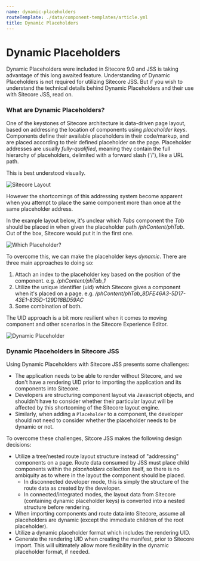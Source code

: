 ```yaml
---
name: dynamic-placeholders
routeTemplate: ./data/component-templates/article.yml
title: Dynamic Placeholders
---
```


# Dynamic Placeholders

Dynamic Placeholders were included in Sitecore 9.0 and JSS is taking advantage of this long awaited feature.
Understanding of Dynamic Placeholders is not required for utilizing Sitecore JSS. But if you wish
to understand the technical details behind Dynamic Placeholders and their use with Sitecore JSS,
read on.

### What are Dynamic Placeholders?

One of the keystones of Sitecore architecture is data-driven page layout, based on addressing
the location of components using *placeholder keys*. Components define their available placeholders
in their code/markup, and are placed according to their defined placeholder on the page. Placeholder
addresses are usually *fully-qualified*, meaning they contain the full hierarchy of placeholders,
delimited with a forward slash ('/'), like a URL path.

This is best understood visually.

![Sitecore Layout](/dist/JssDocs/assets/img/sitecore-layout.gif)

However the shortcomings of this addressing system become apparent when you attempt to place the same
component more than once at the same placeholder address.

In the example layout below, it's unclear which *Tabs* component the *Tab* should be placed in when
given the placeholder path */phContent/phTab*. Out of the box, Sitecore would put it in the first one.

![Which Placeholder?](/dist/JssDocs/assets/img/which-placeholder.png)

To overcome this, we can make the placeholder keys *dynamic*. There are three main approaches to doing so:

1. Attach an index to the placeholder key based on the position of the component. e.g. */phContent/phTab_1*
1. Utilize the unique identifier (uid) which Sitecore gives a component when it's placed on a page. e.g. */phContent/phTab_8DFE46A3-5D17-43E1-835D-129D18BD59AC*
1. Some combination of both.

The UID approach is a bit more resilient when it comes to moving component and other scenarios in the Sitecore Experience Editor.

![Dynamic Placeholder](/dist/JssDocs/assets/img/dynamic-placeholder.png)

### Dynamic Placeholders in Sitecore JSS

Using Dynamic Placeholders with Sitecore JSS presents some challenges:

* The application needs to be able to render without Sitecore, and we don't have a rendering UID prior to importing the application
and its components into Sitecore.
* Developers are structuring component layout via Javascript objects, and shouldn't have to consider whether their particular layout
will be affected by this shortcoming of the Sitecore layout engine.
* Similarly, when adding a `Placeholder` to a component, the developer should not need to consider whether the placeholder needs to be dynamic or not.

To overcome these challenges, Sitcore JSS makes the following design decisions:

* Utilize a tree/nested route layout structure instead of "addressing" components on a page. Route data consumed by JSS must place child components within the
*placeholders* collection itself, so there is no ambiquity as to where in the layout the component should be placed.
  * In disconnected developer mode, this is simply the structure of the route data as created by the developer.
  * In connected/integrated modes, the layout data from Sitecore (containing dynamic placeholder keys) is converted into a nested structure before rendering.
* When importing components and route data into Sitecore, assume all placeholders are dynamic (except the immediate children of the root placeholder).
* Utilize a dynamic placeholder format which includes the rendering UID.
* Generate the rendering UID when creating the manifest, prior to Sitecore import. This will ultimately allow more flexibility in the dynamic placeholder
format, if needed.